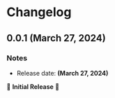 # Changelog

## 0.0.1 (March 27, 2024)

### Notes

- Release date: **(March 27, 2024)**

🎉 **Initial Release** 🎉
